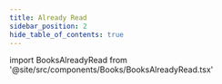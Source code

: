 ```yaml
---
title: Already Read
sidebar_position: 2
hide_table_of_contents: true
---
```


import BooksAlreadyRead from '@site/src/components/Books/BooksAlreadyRead.tsx'

<BooksAlreadyRead />